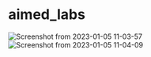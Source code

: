 # aimed_labs


![Screenshot from 2023-01-05 11-03-57](https://user-images.githubusercontent.com/104200088/210709031-38fa2d41-8242-4dce-9706-151bc012bbf3.png)
![Screenshot from 2023-01-05 11-04-09](https://user-images.githubusercontent.com/104200088/210709034-57d2adcd-684a-4874-a7cd-ecc7f6006d09.png)
